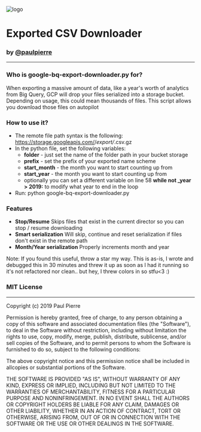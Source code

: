 ![logo](https://seeklogo.com/images/G/google-big-query-logo-AC63E7C329-seeklogo.com.png)
# Exported CSV Downloader
### by [@paulpierre](https://www.paulpierre/?ref=github)
---

### Who is google-bq-export-downloader.py for?
When exporting a massive amount of data, like a year's worth of analytics from Big Query, GCP will drop your files serialized into a storage bucket. Depending on usage, this could mean thousands of files. This script allows you download those files on autopilot

### How to use it?
* The remote file path syntax is the following: https://storage.googleapis.com/<folder>/<prefix>_export/<prefix>_<year>_<month>_<serialization>.csv.gz
* In the python file, set the following variables:
    * **folder** - just set the name of the folder path in your bucket storage
    * **prefix** - set the prefix of your exported name scheme
    * **start_month** - the month you want to start counting up from
    * **start_year** - the month you want to start counting up from
    * optionally you can set a different variable on line 58 **while not _year > 2019:** to modify what year to end in the loop
* Run: python google-bq-export-downloader.py

### Features
* **Stop/Resume** Skips files that exist in the current director so you can stop / resume downloading
* **Smart serialization** Will skip, continue and reset serialization if files don't exist in the remote path
* **Month/Year serialization** Properly increments month and year

Note: If you found this useful, throw a star my way. This is as-is, I wrote and debugged this in 30 minutes and threw it up as soon as I had it running so it's not refactored nor clean.. but hey, I threw colors in so stfu<3 :)



### MIT License
- - -

Copyright (c) 2019 Paul Pierre

Permission is hereby granted, free of charge, to any person obtaining a copy
of this software and associated documentation files (the "Software"), to deal
in the Software without restriction, including without limitation the rights
to use, copy, modify, merge, publish, distribute, sublicense, and/or sell
copies of the Software, and to permit persons to whom the Software is
furnished to do so, subject to the following conditions:

The above copyright notice and this permission notice shall be included in allcopies or substantial portions of the Software.

THE SOFTWARE IS PROVIDED "AS IS", WITHOUT WARRANTY OF ANY KIND, EXPRESS OR IMPLIED, INCLUDING BUT NOT LIMITED TO THE WARRANTIES OF MERCHANTABILITY, FITNESS FOR A PARTICULAR PURPOSE AND NONINFRINGEMENT. IN NO EVENT SHALL THE
AUTHORS OR COPYRIGHT HOLDERS BE LIABLE FOR ANY CLAIM, DAMAGES OR OTHER LIABILITY, WHETHER IN AN ACTION OF CONTRACT, TORT OR OTHERWISE, ARISING FROM, OUT OF OR IN CONNECTION WITH THE SOFTWARE OR THE USE OR OTHER DEALINGS IN THE SOFTWARE.
